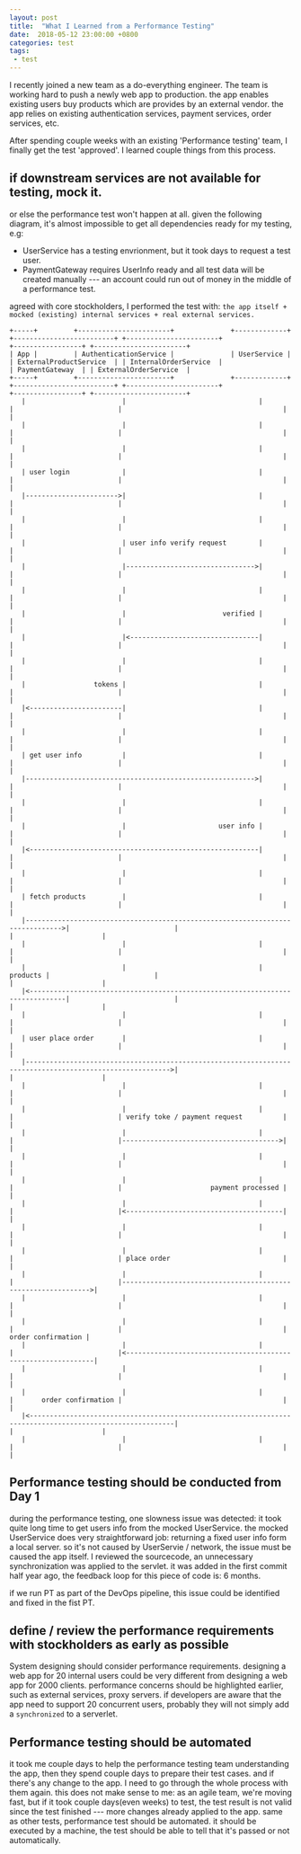 ```yaml
---
layout: post
title:  "What I Learned from a Performance Testing"
date:  2018-05-12 23:00:00 +0800
categories: test
tags:
 - test
---
```


I recently joined a new team as a do-everything engineer. The team is working hard to push a newly web app to production. the app enables existing users buy products which are provides by an external vendor. the app relies on existing authentication services, payment services, order services, etc. 

After spending couple weeks with an existing 'Performance testing' team, I finally get the test 'approved'. I learned couple things from this process. 
 

## if downstream services are not available for testing, mock it. 

or else the performance test won't happen at all. given the following diagram, it's almost impossible to get all dependencies ready for my testing, e.g:
 - UserService has a testing envrionment, but it took days to request a test user. 
 - PaymentGateway requires UserInfo ready and all test data will be created manually --- an account could run out of money in the middle of a performance test.  
 
agreed with core stockholders, I performed the test with: `the app itself + mocked (existing) internal services + real external services. `

```
+-----+         +-----------------------+              +-------------+ +-------------------------+ +-----------------------+                   +-----------------+ +-----------------------+
| App |         | AuthenticationService |              | UserService | | ExternalProductService  | | InternalOrderService  |                   | PaymentGateway  | | ExternalOrderService  |
+-----+         +-----------------------+              +-------------+ +-------------------------+ +-----------------------+                   +-----------------+ +-----------------------+
   |                        |                                 |                     |                          |                                        |                      |
   |                        |                                 |                     |                          |                                        |                      |
   |                        |                                 |                     |                          |                                        |                      |
   | user login             |                                 |                     |                          |                                        |                      |
   |----------------------->|                                 |                     |                          |                                        |                      |
   |                        |                                 |                     |                          |                                        |                      |
   |                        | user info verify request        |                     |                          |                                        |                      |
   |                        |-------------------------------->|                     |                          |                                        |                      |
   |                        |                                 |                     |                          |                                        |                      |
   |                        |                        verified |                     |                          |                                        |                      |
   |                        |<--------------------------------|                     |                          |                                        |                      |
   |                        |                                 |                     |                          |                                        |                      |
   |                 tokens |                                 |                     |                          |                                        |                      |
   |<-----------------------|                                 |                     |                          |                                        |                      |
   |                        |                                 |                     |                          |                                        |                      |
   | get user info          |                                 |                     |                          |                                        |                      |
   |--------------------------------------------------------->|                     |                          |                                        |                      |
   |                        |                                 |                     |                          |                                        |                      |
   |                        |                       user info |                     |                          |                                        |                      |
   |<---------------------------------------------------------|                     |                          |                                        |                      |
   |                        |                                 |                     |                          |                                        |                      |
   | fetch products         |                                 |                     |                          |                                        |                      |
   |------------------------------------------------------------------------------->|                          |                                        |                      |
   |                        |                                 |                     |                          |                                        |                      |
   |                        |                                 |            products |                          |                                        |                      |
   |<-------------------------------------------------------------------------------|                          |                                        |                      |
   |                        |                                 |                     |                          |                                        |                      |
   | user place order       |                                 |                     |                          |                                        |                      |
   |---------------------------------------------------------------------------------------------------------->|                                        |                      |
   |                        |                                 |                     |                          |                                        |                      |
   |                        |                                 |                     |                          | verify toke / payment request          |                      |
   |                        |                                 |                     |                          |--------------------------------------->|                      |
   |                        |                                 |                     |                          |                                        |                      |
   |                        |                                 |                     |                          |                      payment processed |                      |
   |                        |                                 |                     |                          |<---------------------------------------|                      |
   |                        |                                 |                     |                          |                                        |                      |
   |                        |                                 |                     |                          | place order                            |                      |
   |                        |                                 |                     |                          |-------------------------------------------------------------->|
   |                        |                                 |                     |                          |                                        |                      |
   |                        |                                 |                     |                          |                                        |   order confirmation |
   |                        |                                 |                     |                          |<--------------------------------------------------------------|
   |                        |                                 |                     |                          |                                        |                      |
   |                        |                                 |                     |       order confirmation |                                        |                      |
   |<----------------------------------------------------------------------------------------------------------|                                        |                      |
   |                        |                                 |                     |                          |                                        |                      |
   ```

## Performance testing should be conducted from Day 1

during the performance testing, one slowness issue was detected: it took quite long time to get users info from the mocked UserService. the mocked UserService does very straightforward job: returning a fixed user info form a local server. so it's not caused by UserServie / network, the issue must be caused the app itself. 
I reviewed the sourcecode, an unnecessary synchronization was applied to the servlet.  it was added in the first commit half year ago, the feedback loop for this piece of code is: 6 months.  

if we run PT as part of the DevOps pipeline, this issue could be identified and fixed in the fist PT.


## define / review the performance requirements with stockholders as early as possible

System designing should consider performance requirements. designing a web app for 20 internal users could be very different from designing a web app for 2000 clients. performance concerns should be highlighted earlier, such as external services, proxy servers. if developers are aware that the app need to support 20 concurrent users, probably they will not simply add a `synchronized` to a serverlet. 


## Performance testing should be automated

it took me couple days to help the performance testing team understanding the app, then they spend couple days to prepare their test cases. and if there's any change to the app. I need to go through the whole process with them again. this does not make sense to me: as an agile team, we're moving fast, but if it took couple days(even weeks) to test, the test result is not valid since the test finished --- more changes already applied to the app.  same as other tests, performance test should be automated. it should be executed by a machine, the test should be able to tell that it's passed or not automatically. 
